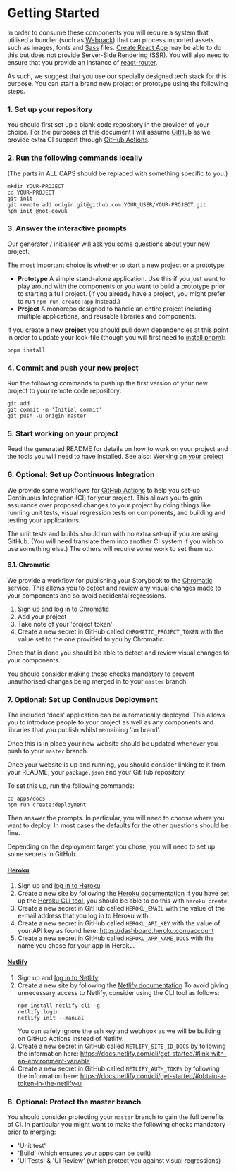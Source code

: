 Getting Started
===============

In order to consume these components you will require a system that
utilised a bundler (such as [Webpack]) that can process imported assets
such as images, fonts and [Sass] files. [Create React App] may be able to
do this but does not provide Server-Side Rendering (SSR). You will also
need to ensure that you provide an instance of [react-router].

As such, we suggest that you use our specially designed tech stack for
this purpose. You can start a brand new project or prototype using the
following steps.


### 1. Set up your repository

You should first set up a blank code repository in the provider of your
choice. For the purposes of this document I will assume [GitHub] as we
provide extra CI support through [GitHub Actions].


### 2. Run the following commands locally

(The parts in ALL CAPS should be replaced with something specific to
you.)

```shell
mkdir YOUR-PROJECT
cd YOUR-PROJECT
git init
git remote add origin git@github.com:YOUR_USER/YOUR-PROJECT.git
npm init @not-govuk
```


### 3. Answer the interactive prompts

Our generator / initialiser will ask you some questions about your new
project.

The most important choice is whether to start a new project or
a prototype:
- **Prototype**
  A simple stand-alone application. Use this if you just want to play
  around with the components or you want to build a prototype prior to
  starting a full project.
  (If you already have a project, you might prefer to run
  `npm run create:app` instead.)
- **Project**
  A monorepo designed to handle an entire project including multiple
  applications, and reusable libraries and components.

If you create a new **project** you should pull down dependencies at this
point in order to update your lock-file (though you will first need to
[install pnpm]):

```shell
pnpm install
```


### 4. Commit and push your new project

Run the following commands to push up the first version of your new
project to your remote code repository:

```shell
git add .
git commit -m 'Initial commit'
git push -u origin master
```


### 5. Start working on your project

Read the generated README for details on how to work on your project and
the tools you will need to have installed. See also:
[Working on your project]


### 6. Optional: Set up Continuous Integration

We provide some workflows for [GitHub Actions] to help you set-up
Continuous Integration (CI) for your project. This allows you to gain
assurance over proposed changes to your project by doing things like
running unit tests, visual regression tests on components, and building
and testing your applications.

The unit tests and builds should run with no extra set-up if you are
using GitHub. (You will need translate them into another CI system if you
wish to use something else.) The others will require some work to set
them up.


#### 6.1. Chromatic

We provide a workflow for publishing your Storybook to the [Chromatic]
service. This allows you to detect and review any visual changes made to
your components and so avoid accidental regressions.

1. Sign up and [log in to Chromatic]
2. Add your project
3. Take note of your 'project token'
4. Create a new secret in GitHub called `CHROMATIC_PROJECT_TOKEN` with
   the value set to the one provided to you by Chromatic.

Once that is done you should be able to detect and review visual changes
to your components.

You should consider making these checks mandatory to prevent unauthorised
changes being merged in to your `master` branch.


### 7. Optional: Set up Continuous Deployment

The included 'docs' application can be automatically deployed. This allows you
to introduce people to your project as well as any components and libraries that
you publish whilst remaining 'on brand'.

Once this is in place your new website should be updated whenever you push to
your `master` branch.

Once your website is up and running, you should consider linking to it from your
README, your `package.json` and your GitHub repository.

To set this up, run the following commands:
```shell
cd apps/docs
npm run create:deployment
```

Then answer the prompts. In particular, you will need to choose where you want
to deploy. In most cases the defaults for the other questions should be fine.

Depending on the deployment target you chose, you will need to set up some
secrets in GitHub.


#### [Heroku]

1. Sign up and [log in to Heroku]
2. Create a new site by following the [Heroku documentation]
   If you have set up the [Heroku CLI tool], you should be able to do this with
   `heroku create`.
3. Create a new secret in GitHub called `HEROKU_EMAIL` with the value of the
   e-mail address that you log in to Heroku with.
4. Create a new secret in GitHub called `HEROKU_API_KEY` with the value of your API key as found here:
   https://dashboard.heroku.com/account
5. Create a new secret in GitHub called `HEROKU_APP_NAME_DOCS` with the name you
   chose for your app in Heroku.


#### [Netlify]

1. Sign up and [log in to Netlify]
2. Create a new site by following the [Netlify documentation]
   To avoid giving unnecessary access to Netlify, consider using the CLI
   tool as follows:
   ```shell
   npm install netlify-cli -g
   netlify login
   netlify init --manual
   ```
   You can safely ignore the ssh key and webhook as we will be building
   on GitHub Actions instead of Netlify.
3. Create a new secret in GitHub called `NETLIFY_SITE_ID_DOCS` by following
   the information here:
   https://docs.netlify.com/cli/get-started/#link-with-an-environment-variable
4. Create a new secret in GitHub called `NETLIFY_AUTH_TOKEN` by following
   the information here:
   https://docs.netlify.com/cli/get-started/#obtain-a-token-in-the-netlify-ui


### 8. Optional: Protect the master branch

You should consider protecting your `master` branch to gain the full
benefits of CI. In particular you might want to make the following checks
mandatory prior to merging:

- 'Unit test'
- 'Build' (which ensures your apps can be built)
- 'UI Tests' & 'UI Review' (which protect you against visual regressions)


[Webpack]: https://webpack.js.org/
[Sass]: https://sass-lang.com/
[Create React App]: https://create-react-app.dev/
[react-router]: https://reactrouter.com/
[GitHub]: https://github.com/
[GitHub Actions]: https://github.com/features/actions
[install pnpm]: https://pnpm.io/installation
[Working on your project]: ./working-on-your-project
[Chromatic]: https://www.chromatic.com/
[log in to Chromatic]: https://www.chromatic.com/start
[Heroku]: https://www.heroku.com/
[log in to Heroku]: https://id.heroku.com/login
[Heroku documentation]: https://devcenter.heroku.com/
[Heroku CLI tool]: https://devcenter.heroku.com/articles/heroku-cli
[Netlify]: https://www.netlify.com/
[log in to Netlify]: https://app.netlify.com/
[Netlify documentation]: https://docs.netlify.com/
